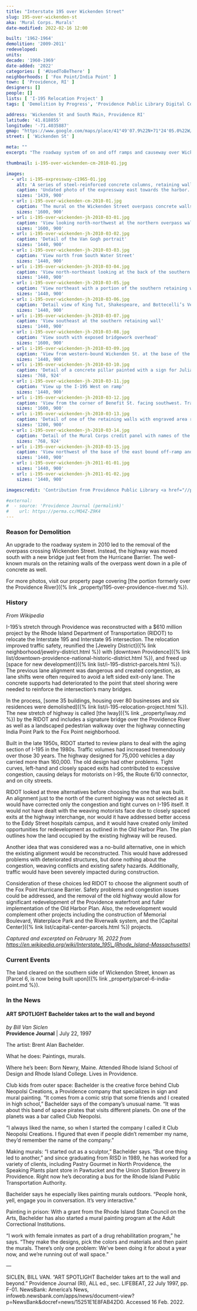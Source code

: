 ```yaml
---
title: "Interstate 195 over Wickenden Street"
slug: 195-over-wickenden-st
aka: 'Mural Corps. Murals'
date-modified: 2022-02-16 12:00

built: '1962-1964'
demolition: '2009-2011'
redeveloped:
units:
decade: '1960-1969'
date-added: '2022'
categories: [ '#UsedToBeThere' ]
neighborhoods: [ 'Fox Point/India Point' ]
town: [ 'Providence, RI' ]
designers: []
people: []
lists: [ 'I-195 Relocation Project' ]
tags: [ 'Demolition by Progress', 'Providence Public Library Digital Collections' ]

address: 'Wickenden St and South Main, Providence RI'
latitude: '41.818855'
longitude: '-71.4035887'
gmap: "https://www.google.com/maps/place/41°49'07.9%22N+71°24'05.0%22W/@41.818855,-71.4035887,649m/data=!3m2!1e3!4b1!4m6!3m5!1s0x0:0xdc80b4ccf6709d95!7e2!8m2!3d41.8188549!4d-71.4014001"
street: [ 'Wickenden St' ]

meta: ""
excerpt: "The roadway system of on and off ramps and causeway over Wickenden Street and the murals that adorned it"

thumbnail: i-195-over-wickenden-cm-2010-01.jpg

images:
  - url: i-195-expressway-c1965-01.jpg
    alt: 'A series of steel-reinforced concrete columns, retaining walls, ramps, and overhead roadways that used to cut through downtown Providence and the Fox Point neighborhood'
    caption: 'Undated photo of the expressway east towards the harbor. Corliss Landing is on the left, with South Street Power station in the center distance. Likely taken shortly after the highway was completed in the mid 60s. Providence Public Library collection.'
    sizes: '1439, 900'
  - url: i-195-over-wickenden-cm-2010-01.jpg
    caption: 'The mural on the Wickenden Street overpass concrete walls, taken 2010 by Christopher Martin'
    sizes: '1600, 900'
  - url: i-195-over-wickenden-jh-2010-03-01.jpg
    caption: 'View looking north-northwest at the northern overpass wall'
    sizes: '1600, 900'
  - url: i-195-over-wickenden-jh-2010-03-02.jpg
    caption: 'Detail of the Van Gogh portrait'
    sizes: '1440, 900'
  - url: i-195-over-wickenden-jh-2010-03-03.jpg
    caption: 'View north from South Water Street'
    sizes: '1440, 900'
  - url: i-195-over-wickenden-jh-2010-03-04.jpg
    caption: 'View north-northeast looking at the back of the southern retaining wall with exposed bridgework overhead'
    sizes: '1440, 900'
  - url: i-195-over-wickenden-jh-2010-03-05.jpg
    caption: 'View northeast with a portion of the southern retaining wall and mural visible'
    sizes: '1440, 900'
  - url: i-195-over-wickenden-jh-2010-03-06.jpg
    caption: 'Detail view of King Tut, Shakespeare, and Bottecelli’s Venus'
    sizes: '1440, 900'
  - url: i-195-over-wickenden-jh-2010-03-07.jpg
    caption: 'View southeast at the southern retaining wall'
    sizes: '1440, 900'
  - url: i-195-over-wickenden-jh-2010-03-08.jpg
    caption: 'View south with exposed bridgework overhead'
    sizes: '1600, 900'
  - url: i-195-over-wickenden-jh-2010-03-09.jpg
    caption: 'View from western-bound Wickenden St. at the base of the I-195 West on ramp'
    sizes: '1440, 900'
  - url: i-195-over-wickenden-jh-2010-03-10.jpg
    caption: 'Detail of a concrete pillar painted with a sign for Julian’s, 318 Broadway'
    sizes: '768, 924'
  - url: i-195-over-wickenden-jh-2010-03-11.jpg
    caption: 'View up the I-195 West on ramp'
    sizes: '1440, 900'
  - url: i-195-over-wickenden-jh-2010-03-12.jpg
    caption: 'View from the corner of Benefit St. facing southwest. Traffic that wanted to go north on Benefit needed to use this left turn to cross over both lanes of Wickenden St.'
    sizes: '1600, 900'
  - url: i-195-over-wickenden-jh-2010-03-13.jpg
    caption: 'Detail of one of the retaining walls with engraved area reading “Bridge Street Bridge 522”'
    sizes: '1200, 900'
  - url: i-195-over-wickenden-jh-2010-03-14.jpg
    caption: 'Detail of the Mural Corps credit panel with names of the contributors. Brent Bachelder was the main artist and organizer of the murals.'
    sizes: '768, 924'
  - url: i-195-over-wickenden-jh-2010-03-15.jpg
    caption: 'View northwest of the base of the east bound off-ramp and South Main street merge'
    sizes: '1440, 900'
  - url: i-195-over-wickenden-jh-2011-01-01.jpg
    sizes: '1440, 900'
  - url: i-195-over-wickenden-jh-2011-01-02.jpg
    sizes: '1440, 900'

imagescredit: 'Contribution from Providence Public Library <a href="//provlibdigital.org/islandora/object/islandora%3A10271" target="_blank">Rhode Island Photograph Collection</a> and Christopher Martin of <a href="https://quahog.org" target="_blank">Quahog.org</a>'

#external:
#  - source: 'Providence Journal (permalink)'
#    url: https://perma.cc/MQ4Z-Z9K4
---
```


### Reason for Demolition

An upgrade to the roadway system in 2010 led to the removal of the overpass crossing Wickenden Street. Instead, the highway was moved south with a new bridge just feet from the Hurricane Barrier. The well-known murals on the retaining walls of the overpass went down in a pile of concrete as well. 

For more photos, visit our property page covering [the portion formerly over the Providence River]({% link _property/195-over-providence-river.md %}).


### History

_From Wikipedia_

I-195’s stretch through Providence was reconstructed with a $610 million project by the Rhode Island Department of Transportation (<span class="abbr">RIDOT</span>) to relocate the Interstate 195 and Interstate 95 intersection. The relocation improved traffic safety, reunified the [Jewelry District]({% link neighborhood/jewelry-district.html %}) with [downtown Providence]({% link list/downtown-providence-national-historic-district.html %}), and freed up [space for new development]({% link list/i-195-district-parcels.html %}). The previous lane alignment was dangerous and created congestion, as lane shifts were often required to avoid a left sided exit-only lane. The concrete supports had deteriorated to the point that steel shoring were needed to reinforce the intersection’s many bridges.

In the process, [some 35 buildings, housing over 80 businesses and six residences were demolished]({% link list/i-195-relocation-project.html %}). The new stretch of highway is called [the Iway]({% link _property/iway.md %}) by the <span class="abbr">RIDOT</span> and includes a signature bridge over the Providence River as well as a landscaped pedestrian walkway over the highway connecting India Point Park to the Fox Point neighborhood. 

Built in the late 1950s, <span class="abbr">RIDOT</span> started to review plans to deal with the aging section of I-195 in the 1980s. Traffic volumes had increased tremendously over those 30 years. The highway designed for 75,000 vehicles a day carried more than 160,000. The old design had other problems. Tight curves, left-hand and closely spaced exits had contributed to excessive congestion, causing delays for motorists on I-95, the Route 6/10 connector, and on city streets.

<span class="abbr">RIDOT</span> looked at three alternatives before choosing the one that was built. An alignment just to the north of the current highway was not selected as it would have corrected only the congestion and tight curves on I-195 itself. It would not have dealt with the weaving motorists face due to closely spaced exits at the highway interchange, nor would it have addressed better access to the Eddy Street hospitals campus, and it would have created only limited opportunities for redevelopment as outlined in the Old Harbor Plan. The plan outlines how the land occupied by the existing highway will be reused.

Another idea that was considered was a no-build alternative, one in which the existing alignment would be reconstructed. This would have addressed problems with deteriorated structures, but done nothing about the congestion, weaving conflicts and existing safety hazards. Additionally, traffic would have been severely impacted during construction.

Consideration of these choices led <span class="abbr">RIDOT</span> to choose the alignment south of the Fox Point Hurricane Barrier. Safety problems and congestion issues could be addressed, and the removal of the old highway would allow for significant redevelopment of the Providence waterfront and fuller implementation of the Old Harbor Plan. Also, the redevelopment would complement other projects including the construction of Memorial Boulevard, Waterplace Park and the Riverwalk system, and the [Capital Center]({% link list/capital-center-parcels.html %}) projects.

_Captured and excerpted on February 16, 2022 from https://en.wikipedia.org/wiki/Interstate_195\_(Rhode_Island–Massachusetts)_


### Current Events

The land cleared on the southern side of Wickendon Street, known as [Parcel 6, is now being built upon]({% link _property/parcel-6-india-point.md %}). 


### In the News

#### ART SPOTLIGHT Bachelder takes art to the wall and beyond

_by Bill Van Siclen_  
**Providence Journal** | July 22, 1997

The artist: Brent Alan Bachelder.

What he does: Paintings, murals.

Where he’s been: Born Newry, Maine. Attended Rhode Island School of Design and Rhode Island College. Lives in Providence.

Club kids from outer space: Bachelder is the creative force behind Club Neopolsi Creations, a Providence company that specializes in sign and mural painting. “It comes from a comic strip that some friends and I created in high school,” Bachelder says of the company’s unusual name. “It was about this band of space pirates that visits different planets. On one of the planets was a bar called Club Neopolsi.

“I always liked the name, so when I started the company I called it Club Neopolsi Creations. I figured that even if people didn’t remember my name, they’d remember the name of the company.”

Making murals: “I started out as a sculptor,” Bachelder says. “But one thing led to another,” and since graduating from RISD in 1989, he has worked for a variety of clients, including Pastry Gourmet in North Providence, the Speaking Plants plant store in Pawtucket and the Union Station Brewery in Providence. Right now he’s decorating a bus for the Rhode Island Public Transportation Authority.

Bachelder says he especially likes painting murals outdoors. “People honk, yell, engage you in conversation. It’s very interactive.”

Painting in prison: With a grant from the Rhode Island State Council on the Arts, Bachelder has also started a mural painting program at the Adult Correctional Institutions.

“I work with female inmates as part of a drug rehabilitation program,” he says. “They make the designs, pick the colors and materials and then paint the murals. There’s only one problem: We’ve been doing it for about a year now, and we’re running out of wall space.”

—

SICLEN, BILL VAN. “ART SPOTLIGHT Bachelder takes art to the wall and beyond.” Providence Journal (RI), ALL ed., sec. LIFEBEAT, 22 July 1997, pp. F-01. NewsBank: America’s News, infoweb.newsbank.com/apps/news/document-view?p=NewsBank&docref=news/15251E1E8FAB42D0. Accessed 16 Feb. 2022.
